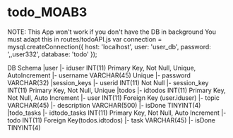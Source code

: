 # todo_MOAB3
NOTE: This App won't work if you don't have the DB in background
You must adapt this in routes/todoAPI.js
var connection = mysql.createConnection({
    host: 'localhost',
    user: 'user_db',
    password: ',,user332',
    database: 'todo'
});

DB Schema
|user
|- iduser INT(11) Primary Key, Not Null, Unique, AutoIncrement
|- username VARCHAR(45) Unique
|- password VARCHAR(32)
|session_keys
|- userid INT(11) Not Null
|- session_key INT(11) Primary Key, Not Null, Unique
|todos
|- idtodos INT(11) Primary Key, Not Null, Auto Increment
|- user INT(11) Foreign Key (user.iduser)
|- topic VARCHAR(45)
|- description VARCHAR(500)
|- isDone TINYINT(4)
|todo_tasks
|- idtodo_tasks INT(11) Primary Key, Not Null, Auto Increment
|- todo INT(11) Foreign Key(todos.idtodos)
|- task VARCHAR(45)
|- isDone TINYINT(4)
